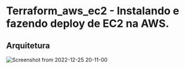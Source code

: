 # Terraform_aws_ec2 - Instalando e fazendo deploy de EC2 na AWS. <br>
## Arquitetura
![Screenshot from 2022-12-25 20-11-00](https://user-images.githubusercontent.com/52017205/209484389-f1e28c1a-d60b-443b-82b0-dc0d83533c9e.png)
